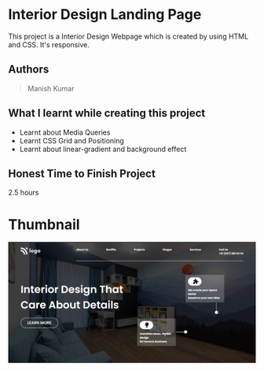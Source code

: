 
# Interior Design Landing Page

This project is a Interior Design Webpage which is created by using HTML and CSS. It's responsive.





## Authors

 >Manish Kumar


## What I learnt while creating this project

- Learnt about Media Queries
- Learnt CSS Grid and Positioning
- Learnt about linear-gradient and background effect



## Honest Time to Finish Project

2.5 hours


# Thumbnail

![thumbnail_pic](thumbnail.jpg)
